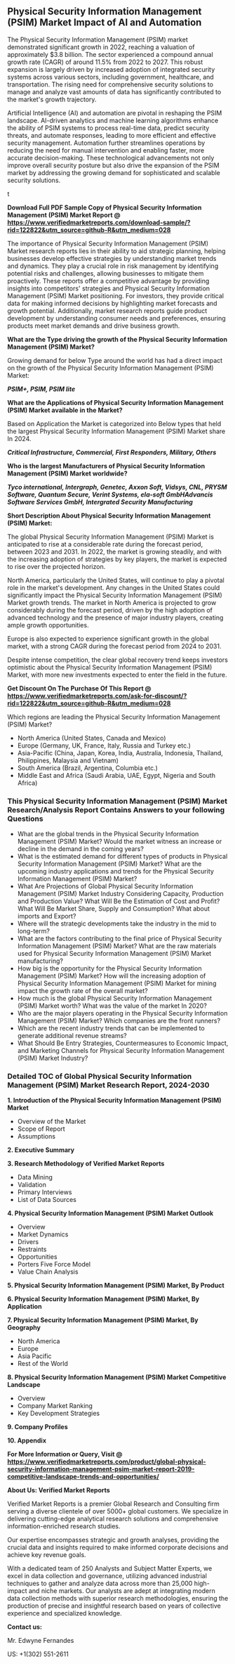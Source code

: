 <h2>Physical Security Information Management (PSIM) Market Impact of AI and Automation</h2><p>The Physical Security Information Management (PSIM) market demonstrated significant growth in 2022, reaching a valuation of approximately $3.8 billion. The sector experienced a compound annual growth rate (CAGR) of around 11.5% from 2022 to 2027. This robust expansion is largely driven by increased adoption of integrated security systems across various sectors, including government, healthcare, and transportation. The rising need for comprehensive security solutions to manage and analyze vast amounts of data has significantly contributed to the market's growth trajectory.</p><p>Artificial Intelligence (AI) and automation are pivotal in reshaping the PSIM landscape. AI-driven analytics and machine learning algorithms enhance the ability of PSIM systems to process real-time data, predict security threats, and automate responses, leading to more efficient and effective security management. Automation further streamlines operations by reducing the need for manual intervention and enabling faster, more accurate decision-making. These technological advancements not only improve overall security posture but also drive the expansion of the PSIM market by addressing the growing demand for sophisticated and scalable security solutions.</p>t</p><p id="" class=""><strong>Download Full PDF Sample Copy of Physical Security Information Management (PSIM) Market Report @ <a href="https://www.verifiedmarketreports.com/download-sample/?rid=122822&utm_source=github-R&utm_medium=028" target="_blank">https://www.verifiedmarketreports.com/download-sample/?rid=122822&utm_source=github-R&utm_medium=028</a></strong></p><p>The importance of&nbsp;Physical Security Information Management (PSIM) Market research reports lies in their ability to aid strategic planning, helping businesses develop effective strategies by understanding market trends and dynamics. They play a crucial role in risk management by identifying potential risks and challenges, allowing businesses to mitigate them proactively. These reports offer a competitive advantage by providing insights into competitors' strategies and Physical Security Information Management (PSIM) Market positioning. For investors, they provide critical data for making informed decisions by highlighting market forecasts and growth potential. Additionally, market research reports guide product development by understanding consumer needs and preferences, ensuring products meet market demands and drive business growth.</p><p><strong>What are the&nbsp;Type driving the growth of the Physical Security Information Management (PSIM) Market?</strong></p><p id="" class="">Growing demand for below Type around the world has had a direct impact on the growth of the Physical Security Information Management (PSIM) Market:</p><em><strong>PSIM+, PSIM, PSIM lite</strong></em></p><strong>What are the&nbsp;Applications&nbsp;of Physical Security Information Management (PSIM) Market available in the Market?</strong></p><p id="" class="">Based on Application the Market is categorized into Below types that held the largest Physical Security Information Management (PSIM) Market share In 2024.</p><em><strong>Critical Infrastructure, Commercial, First Responders, Military, Others</strong></em></p><strong>Who is the largest Manufacturers of Physical Security Information Management (PSIM) Market worldwide?</strong></p><p><em><strong>Tyco international, Intergraph, Genetec, Axxon Soft, Vidsys, CNL, PRYSM Software, Quantum Secure, Verint Systems, ela-soft GmbHAdvancis Software Services GmbH, Intergrated Security Manufacturing</strong></em></p><p id="" class=""><strong>Short Description About Physical Security Information Management (PSIM) Market:</strong></p><p>The global Physical Security Information Management (PSIM) Market is anticipated to rise at a considerable rate during the forecast period, between 2023 and 2031. In 2022, the market is growing steadily, and with the increasing adoption of strategies by key players, the market is expected to rise over the projected horizon.</p><p>North America, particularly the United States, will continue to play a pivotal role in the market's development. Any changes in the United States could significantly impact the Physical Security Information Management (PSIM) Market growth trends. The market in North America is projected to grow considerably during the forecast period, driven by the high adoption of advanced technology and the presence of major industry players, creating ample growth opportunities.</p><p>Europe is also expected to experience significant growth in the global market, with a strong CAGR during the forecast period from 2024 to 2031.</p><p>Despite intense competition, the clear global recovery trend keeps investors optimistic about the Physical Security Information Management (PSIM) Market, with more new investments expected to enter the field in the future.</p><p id="" class=""><strong>Get Discount On The Purchase Of This Report @ <a href="https://www.verifiedmarketreports.com/ask-for-discount/?rid=122822&utm_source=github-R&utm_medium=028" target="_blank">https://www.verifiedmarketreports.com/ask-for-discount/?rid=122822&utm_source=github-R&utm_medium=028</a></strong></p>Which regions are leading the Physical Security Information Management (PSIM) Market?</p><ul><li>North America (United States, Canada and Mexico)</li><li>Europe (Germany, UK, France, Italy, Russia and Turkey etc.)</li><li>Asia-Pacific (China, Japan, Korea, India, Australia, Indonesia, Thailand, Philippines, Malaysia and Vietnam)</li><li>South America (Brazil, Argentina, Columbia etc.)</li><li>Middle East and Africa (Saudi Arabia, UAE, Egypt, Nigeria and South Africa)</li></ul><h3 id="" class="">This Physical Security Information Management (PSIM) Market Research/Analysis Report Contains Answers to your following Questions</h3><ul><li>What are the global trends in the Physical Security Information Management (PSIM) Market? Would the market witness an increase or decline in the demand in the coming years?</li><li>What is the estimated demand for different types of products in Physical Security Information Management (PSIM) Market? What are the upcoming industry applications and trends for the Physical Security Information Management (PSIM) Market?</li><li>What Are Projections of Global Physical Security Information Management (PSIM) Market Industry Considering Capacity, Production and Production Value? What Will Be the Estimation of Cost and Profit? What Will Be Market Share, Supply and Consumption? What about imports and Export?</li><li>Where will the strategic developments take the industry in the mid to long-term?</li><li>What are the factors contributing to the final price of Physical Security Information Management (PSIM) Market? What are the raw materials used for Physical Security Information Management (PSIM) Market manufacturing?</li><li>How big is the opportunity for the Physical Security Information Management (PSIM) Market? How will the increasing adoption of Physical Security Information Management (PSIM) Market for mining impact the growth rate of the overall market?</li><li>How much is the global Physical Security Information Management (PSIM) Market worth? What was the value of the market In 2020?</li><li>Who are the major players operating in the Physical Security Information Management (PSIM) Market? Which companies are the front runners?</li><li>Which are the recent industry trends that can be implemented to generate additional revenue streams?</li><li>What Should Be Entry Strategies, Countermeasures to Economic Impact, and Marketing Channels for Physical Security Information Management (PSIM) Market Industry?</li></ul><h3 id="" class="">Detailed TOC of Global Physical Security Information Management (PSIM) Market Research Report, 2024-2030</h3><p id="" class=""><strong>1. Introduction of the Physical Security Information Management (PSIM) Market</strong></p><ul><li>Overview of the Market</li><li>Scope of Report</li><li>Assumptions</li></ul><p id="" class=""><strong>2. Executive Summary</strong></p><p id="" class=""><strong>3. Research Methodology of Verified Market Reports</strong></p><ul><li>Data Mining</li><li>Validation</li><li>Primary Interviews</li><li>List of Data Sources</li></ul><p id="" class=""><strong>4. Physical Security Information Management (PSIM) Market Outlook</strong></p><ul><li>Overview</li><li>Market Dynamics</li><li>Drivers</li><li>Restraints</li><li>Opportunities</li><li>Porters Five Force Model</li><li>Value Chain Analysis</li></ul><p id="" class=""><strong>5. Physical Security Information Management (PSIM) Market, By Product</strong></p><p id="" class=""><strong>6. Physical Security Information Management (PSIM) Market, By Application</strong></p><p id="" class=""><strong>7. Physical Security Information Management (PSIM) Market, By Geography</strong></p><ul><li>North America</li><li>Europe</li><li>Asia Pacific</li><li>Rest of the World</li></ul><p id="" class=""><strong>8. Physical Security Information Management (PSIM) Market Competitive Landscape</strong></p><ul><li>Overview</li><li>Company Market Ranking</li><li>Key Development Strategies</li></ul><p id="" class=""><strong>9. Company Profiles</strong></p><p id="" class=""><strong>10. Appendix</strong></p><p id="" class=""><strong>For More Information or Query, Visit @ <a href="https://www.verifiedmarketreports.com/product/global-physical-security-information-management-psim-market-report-2019-competitive-landscape-trends-and-opportunities/" target="_blank">https://www.verifiedmarketreports.com/product/global-physical-security-information-management-psim-market-report-2019-competitive-landscape-trends-and-opportunities/</a></strong></p><p id="" class=""><strong>About Us: Verified Market Reports</strong></p><p id="" class="">Verified Market Reports is a premier Global Research and Consulting firm serving a diverse clientele of over 5000+ global customers. We specialize in delivering cutting-edge analytical research solutions and comprehensive information-enriched research studies.</p><p id="" class="">Our expertise encompasses strategic and growth analyses, providing the crucial data and insights required to make informed corporate decisions and achieve key revenue goals.</p><p id="" class="">With a dedicated team of 250 Analysts and Subject Matter Experts, we excel in data collection and governance, utilizing advanced industrial techniques to gather and analyze data across more than 25,000 high-impact and niche markets. Our analysts are adept at integrating modern data collection methods with superior research methodologies, ensuring the production of precise and insightful research based on years of collective experience and specialized knowledge.</p><p id="" class=""><strong>Contact us:</strong></p><p id="" class="">Mr. Edwyne Fernandes</p><p id="" class="">US: +1(302) 551-2611</p>